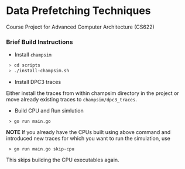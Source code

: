 # Data Prefetching Techniques
Course Project for Advanced Computer Architecture (CS622)

### Brief Build Instructions
* Install `champsim`
``` bash
 > cd scripts
 > ./install-champsim.sh
```

* Install DPC3 traces <br>

Either install the traces from within champsim directory in the project or
move already existing traces to `champsim/dpc3_traces`.

* Build CPU and Run simlution
``` golang
 > go run main.go
```

**NOTE** If you already have the CPUs built using above command and introduced
new traces for which you want to run the simulation, use
``` golang
 > go run main.go skip-cpu
```
This skips building the CPU executables again.
